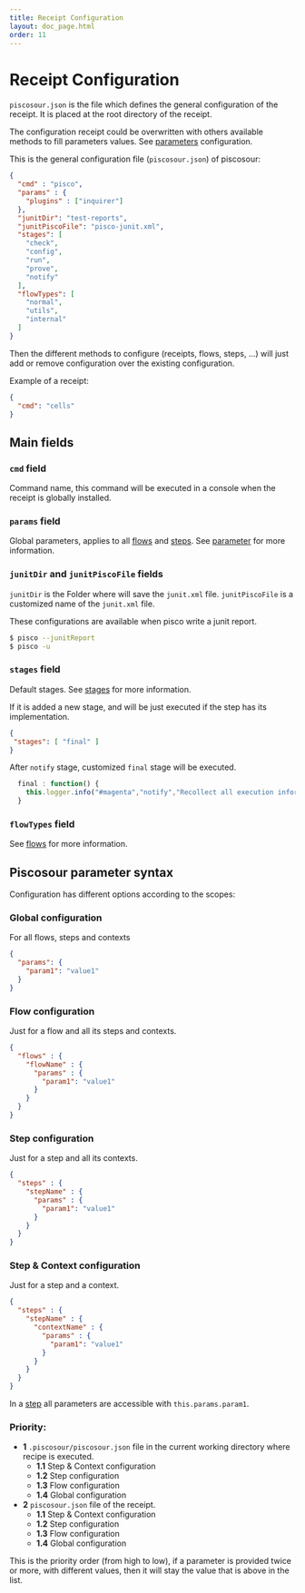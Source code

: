 ```yaml
---
title: Receipt Configuration
layout: doc_page.html
order: 11
---
```


# Receipt Configuration

`piscosour.json` is the file which defines the general configuration of the receipt. It is placed at the root directory of the receipt.

The configuration receipt could be overwritten with others available methods to fill parameters values. See [parameters](./05-parameters.md) configuration.

This is the general configuration file (`piscosour.json`) of piscosour:

```json
{
  "cmd" : "pisco",
  "params" : {
    "plugins" : ["inquirer"]
  },
  "junitDir": "test-reports",
  "junitPiscoFile": "pisco-junit.xml",
  "stages": [
    "check",
    "config",
    "run",
    "prove",
    "notify"
  ],
  "flowTypes": [
    "normal",
    "utils",
    "internal"
  ]
}
```

Then the different methods to configure (receipts, flows, steps, ...) will just add or remove configuration over the existing configuration.

Example of a receipt:

```json
{
  "cmd": "cells"
}
```

## Main fields

### `cmd` field

Command name, this command will be executed in a console when the receipt is globally installed.

### `params` field

Global parameters, applies to all [flows](./03-flows.md) and [steps](./02-steps.md). See [parameter](./05-parameters.md) for more information.

### `junitDir` and `junitPiscoFile` fields

`junitDir` is the Folder where will save the `junit.xml` file.
`junitPiscoFile` is a customized name of the `junit.xml` file.

These configurations are available when pisco write a junit report.

```sh
$ pisco --junitReport
$ pisco -u
```

### `stages` field

Default stages. See [stages](./04-stages.md) for more information.

If it is added a new stage, and will be just executed if the step has its implementation.

```json
{
 "stages": [ "final" ]
}
```

After `notify` stage, customized `final` stage will be executed.

```javascript
  final : function() {
    this.logger.info("#magenta","notify","Recollect all execution information and notify");
  }
```

### `flowTypes` field

See [flows](./03-flows.md) for more information.

## <a name="parameters"></a>Piscosour parameter syntax

Configuration has different options according to the scopes:

### Global configuration

For all flows, steps and contexts

```json
{
  "params": {
    "param1": "value1"
  }
}
```

### Flow configuration

Just for a flow and all its steps and contexts.

```json
{
  "flows" : {
    "flowName" : {
      "params" : {
        "param1": "value1"
      }
    }
  }
}
```

### Step configuration

Just for a step and all its contexts.

```json
{
  "steps" : {
    "stepName" : {
      "params" : {
        "param1": "value1"
      }
    }
  }
}
```

### Step & Context configuration

Just for a step and a context.

```json
{
  "steps" : {
    "stepName" : {
      "contextName" : {
        "params" : {
          "param1": "value1"
        }
      }
    }
  }
}
```

In a [step](./02-steps) all parameters are accessible with `this.params.param1`.

### Priority:

- **1** `.piscosour/piscosour.json` file in the current working directory where recipe is executed.
    - **1.1** Step & Context configuration
    - **1.2** Step configuration
    - **1.3** Flow configuration
    - **1.4** Global configuration
- **2** `piscosour.json` file of the receipt.
    - **1.1** Step & Context configuration
    - **1.2** Step configuration
    - **1.3** Flow configuration
    - **1.4** Global configuration

This is the priority order (from high to low), if a parameter is provided twice or more, with different values, then it will stay the value that is above in the list.
